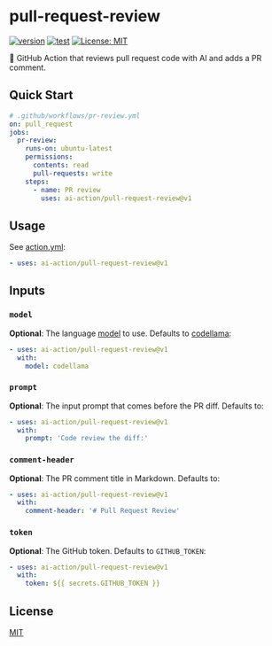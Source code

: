 # pull-request-review

[![version](https://badgen.net/github/release/ai-action/pull-request-review)](https://github.com/ai-action/pull-request-review/releases)
[![test](https://github.com/ai-action/pull-request-review/actions/workflows/test.yml/badge.svg)](https://github.com/ai-action/pull-request-review/actions/workflows/test.yml)
[![License: MIT](https://img.shields.io/badge/License-MIT-blue.svg)](https://opensource.org/licenses/MIT)

👀 GitHub Action that reviews pull request code with AI and adds a PR comment.

## Quick Start

```yaml
# .github/workflows/pr-review.yml
on: pull_request
jobs:
  pr-review:
    runs-on: ubuntu-latest
    permissions:
      contents: read
      pull-requests: write
    steps:
      - name: PR review
        uses: ai-action/pull-request-review@v1
```

## Usage

See [action.yml](action.yml):

```yaml
- uses: ai-action/pull-request-review@v1
```

## Inputs

### `model`

**Optional**: The language [model](https://ollama.com/library) to use. Defaults to [codellama](https://ollama.com/library/codellama):

```yaml
- uses: ai-action/pull-request-review@v1
  with:
    model: codellama
```

### `prompt`

**Optional**: The input prompt that comes before the PR diff. Defaults to:

```yaml
- uses: ai-action/pull-request-review@v1
  with:
    prompt: 'Code review the diff:'
```

### `comment-header`

**Optional**: The PR comment title in Markdown. Defaults to:

```yaml
- uses: ai-action/pull-request-review@v1
  with:
    comment-header: '# Pull Request Review'
```

### `token`

**Optional**: The GitHub token. Defaults to `GITHUB_TOKEN`:

```yaml
- uses: ai-action/pull-request-review@v1
  with:
    token: ${{ secrets.GITHUB_TOKEN }}
```

## License

[MIT](LICENSE)

